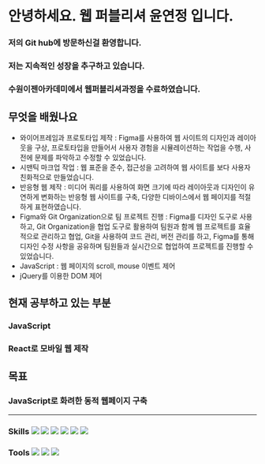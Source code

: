 # 안녕하세요. 웹 퍼블리셔 윤연정 입니다.

### 저의 Git hub에 방문하신걸 환영합니다.
### 저는 지속적인 성장을 추구하고 있습니다.
### 수원이젠아카데미에서 웹퍼블리셔과정을 수료하였습니다.


## 무엇을 배웠나요

 - 와이어프레임과 프로토타입 제작 : Figma를 사용하여 웹 사이트의 디자인과 레이아웃을 구상, 프로토타입을 만들어서 사용자 경험을 시뮬레이션하는 작업을 수행, 사전에 문제를 파악하고 수정할 수 있었습니다.
 - 시맨틱 마크업 작업 : 웹 표준을 준수, 접근성을 고려하여 웹 사이트를 보다 사용자 친화적으로 만들었습니다.
 - 반응형 웹 제작 : 미디어 쿼리를 사용하여 화면 크기에 따라 레이아웃과 디자인이 유연하게 변화하는 반응형 웹 사이트를 구축, 다양한 디바이스에서 웹 페이지를 적절하게 표현하였습니다.
 - Figma와 Git Organization으로 팀 프로젝트 진행 : Figma를 디자인 도구로 사용하고, Git Organization을 협업 도구로 활용하여 팀원과 함께 웹 프로젝트를 효율적으로 관리하고 협업, Git을 사용하여 코드 관리, 버전 관리를 하고, Figma를 통해 디자인 수정 사항을 공유하며 팀원들과 실시간으로 협업하여 프로젝트를 진행할 수 있었습니다.
 - JavaScript : 웹 페이지의 scroll, mouse 이벤트 제어
 - jQuery를 이용한 DOM 제어

## 현재 공부하고 있는 부분
### JavaScript
### React로 모바일 웹 제작

## 목표
### JavaScript로 화려한 동적 웹페이지 구축

 ----------

### Skills <img src="https://img.shields.io/badge/HTML5-E34F26?style=flat-square&logo=HTML5&logoColor=white"/> <img src="https://img.shields.io/badge/CSS3-1572B6?style=flat-square&logo=CSS3&logoColor=white"/> <img src="https://img.shields.io/badge/SASS-CC6699?style=flat-square&logo=SASS&logoColor=white"/> <img src="https://img.shields.io/badge/JavaScript-F7DF1E?style=flat-square&logo=JavaScript&logoColor=white"/> <img src="https://img.shields.io/badge/jQuery-0769AD?style=flat-square&logo=jQuery&logoColor=white"/> <img src="https://img.shields.io/badge/React-61DAFB?style=flat-square&logo=React&logoColor=white"/>

### Tools <img src="https://img.shields.io/badge/Figma-F24E1E?style=flat-square&logo=Figma&logoColor=white"/> <img src="https://img.shields.io/badge/GitHub-181717?style=flat-square&logo=GitHub&logoColor=white"/> <img src="https://img.shields.io/badge/Git-F05032?style=flat-square&logo=Git&logoColor=white"/>

 
